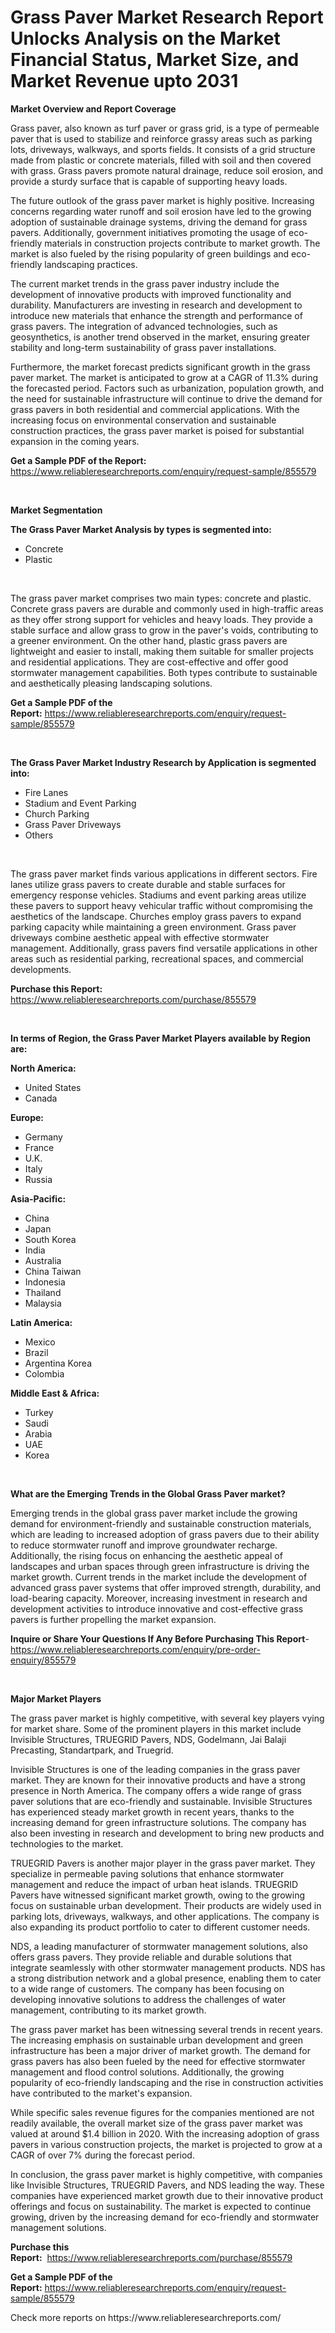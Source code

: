 <p><h1>Grass Paver Market Research Report Unlocks Analysis on the Market Financial Status, Market Size, and Market Revenue upto 2031</h1></p><p><strong>Market Overview and Report Coverage</strong></p>
<p><p>Grass paver, also known as turf paver or grass grid, is a type of permeable paver that is used to stabilize and reinforce grassy areas such as parking lots, driveways, walkways, and sports fields. It consists of a grid structure made from plastic or concrete materials, filled with soil and then covered with grass. Grass pavers promote natural drainage, reduce soil erosion, and provide a sturdy surface that is capable of supporting heavy loads.</p><p>The future outlook of the grass paver market is highly positive. Increasing concerns regarding water runoff and soil erosion have led to the growing adoption of sustainable drainage systems, driving the demand for grass pavers. Additionally, government initiatives promoting the usage of eco-friendly materials in construction projects contribute to market growth. The market is also fueled by the rising popularity of green buildings and eco-friendly landscaping practices.</p><p>The current market trends in the grass paver industry include the development of innovative products with improved functionality and durability. Manufacturers are investing in research and development to introduce new materials that enhance the strength and performance of grass pavers. The integration of advanced technologies, such as geosynthetics, is another trend observed in the market, ensuring greater stability and long-term sustainability of grass paver installations.</p><p>Furthermore, the market forecast predicts significant growth in the grass paver market. The market is anticipated to grow at a CAGR of 11.3% during the forecasted period. Factors such as urbanization, population growth, and the need for sustainable infrastructure will continue to drive the demand for grass pavers in both residential and commercial applications. With the increasing focus on environmental conservation and sustainable construction practices, the grass paver market is poised for substantial expansion in the coming years.</p></p>
<p><strong>Get a Sample PDF of the Report:</strong> <a href="https://www.reliableresearchreports.com/enquiry/request-sample/855579">https://www.reliableresearchreports.com/enquiry/request-sample/855579</a></p>
<p>&nbsp;</p>
<p><strong>Market Segmentation</strong></p>
<p><strong>The Grass Paver Market Analysis by types is segmented into:</strong></p>
<p><ul><li>Concrete</li><li>Plastic</li></ul></p>
<p>&nbsp;</p>
<p><p>The grass paver market comprises two main types: concrete and plastic. Concrete grass pavers are durable and commonly used in high-traffic areas as they offer strong support for vehicles and heavy loads. They provide a stable surface and allow grass to grow in the paver's voids, contributing to a greener environment. On the other hand, plastic grass pavers are lightweight and easier to install, making them suitable for smaller projects and residential applications. They are cost-effective and offer good stormwater management capabilities. Both types contribute to sustainable and aesthetically pleasing landscaping solutions.</p></p>
<p><strong>Get a Sample PDF of the Report:</strong>&nbsp;<a href="https://www.reliableresearchreports.com/enquiry/request-sample/855579">https://www.reliableresearchreports.com/enquiry/request-sample/855579</a></p>
<p>&nbsp;</p>
<p><strong>The Grass Paver Market Industry Research by Application is segmented into:</strong></p>
<p><ul><li>Fire Lanes</li><li>Stadium and Event Parking</li><li>Church Parking</li><li>Grass Paver Driveways</li><li>Others</li></ul></p>
<p>&nbsp;</p>
<p><p>The grass paver market finds various applications in different sectors. Fire lanes utilize grass pavers to create durable and stable surfaces for emergency response vehicles. Stadiums and event parking areas utilize these pavers to support heavy vehicular traffic without compromising the aesthetics of the landscape. Churches employ grass pavers to expand parking capacity while maintaining a green environment. Grass paver driveways combine aesthetic appeal with effective stormwater management. Additionally, grass pavers find versatile applications in other areas such as residential parking, recreational spaces, and commercial developments.</p></p>
<p><strong>Purchase this Report:</strong>&nbsp; <a href="https://www.reliableresearchreports.com/purchase/855579">https://www.reliableresearchreports.com/purchase/855579</a></p>
<p>&nbsp;</p>
<p><strong>In terms of Region, the Grass Paver Market Players available by Region are:</strong></p>
<p>
    <p> <strong> North America: </strong>
        <ul>
            <li>United States</li>
            <li>Canada</li>
        </ul>
        </p> 
    <p> <strong> Europe: </strong>
        <ul>
            <li>Germany</li>
            <li>France</li>
            <li>U.K.</li>
            <li>Italy</li>
            <li>Russia</li>
        </ul>
        </p> 
    <p> <strong> Asia-Pacific: </strong>
        <ul>
            <li>China</li>
            <li>Japan</li>
            <li>South Korea</li>
            <li>India</li>
            <li>Australia</li>
            <li>China Taiwan</li>
            <li>Indonesia</li>
            <li>Thailand</li>
            <li>Malaysia</li>
        </ul>
        </p> 
    <p> <strong> Latin America: </strong>
        <ul>
            <li>Mexico</li>
            <li>Brazil</li>
            <li>Argentina Korea</li>
            <li>Colombia</li>
        </ul>
        </p> 
    <p> <strong> Middle East & Africa: </strong>
        <ul>
            <li>Turkey</li>
            <li>Saudi</li>
            <li>Arabia</li>
            <li>UAE</li>
            <li>Korea</li>
        </ul>
    </p>
    </p>
<p>&nbsp;</p>
<p><strong>What are the Emerging Trends in the Global Grass Paver market?</strong></p>
<p><p>Emerging trends in the global grass paver market include the growing demand for environment-friendly and sustainable construction materials, which are leading to increased adoption of grass pavers due to their ability to reduce stormwater runoff and improve groundwater recharge. Additionally, the rising focus on enhancing the aesthetic appeal of landscapes and urban spaces through green infrastructure is driving the market growth. Current trends in the market include the development of advanced grass paver systems that offer improved strength, durability, and load-bearing capacity. Moreover, increasing investment in research and development activities to introduce innovative and cost-effective grass pavers is further propelling the market expansion.</p></p>
<p><strong>Inquire or Share Your Questions If Any Before Purchasing This Report</strong>- <a href="https://www.reliableresearchreports.com/enquiry/pre-order-enquiry/855579">https://www.reliableresearchreports.com/enquiry/pre-order-enquiry/855579</a></p>
<p>&nbsp;</p>
<p><strong>Major Market Players</strong></p>
<p><p>The grass paver market is highly competitive, with several key players vying for market share. Some of the prominent players in this market include Invisible Structures, TRUEGRID Pavers, NDS, Godelmann, Jai Balaji Precasting, Standartpark, and Truegrid.</p><p>Invisible Structures is one of the leading companies in the grass paver market. They are known for their innovative products and have a strong presence in North America. The company offers a wide range of grass paver solutions that are eco-friendly and sustainable. Invisible Structures has experienced steady market growth in recent years, thanks to the increasing demand for green infrastructure solutions. The company has also been investing in research and development to bring new products and technologies to the market.</p><p>TRUEGRID Pavers is another major player in the grass paver market. They specialize in permeable paving solutions that enhance stormwater management and reduce the impact of urban heat islands. TRUEGRID Pavers have witnessed significant market growth, owing to the growing focus on sustainable urban development. Their products are widely used in parking lots, driveways, walkways, and other applications. The company is also expanding its product portfolio to cater to different customer needs.</p><p>NDS, a leading manufacturer of stormwater management solutions, also offers grass pavers. They provide reliable and durable solutions that integrate seamlessly with other stormwater management products. NDS has a strong distribution network and a global presence, enabling them to cater to a wide range of customers. The company has been focusing on developing innovative solutions to address the challenges of water management, contributing to its market growth.</p><p>The grass paver market has been witnessing several trends in recent years. The increasing emphasis on sustainable urban development and green infrastructure has been a major driver of market growth. The demand for grass pavers has also been fueled by the need for effective stormwater management and flood control solutions. Additionally, the growing popularity of eco-friendly landscaping and the rise in construction activities have contributed to the market's expansion.</p><p>While specific sales revenue figures for the companies mentioned are not readily available, the overall market size of the grass paver market was valued at around $1.4 billion in 2020. With the increasing adoption of grass pavers in various construction projects, the market is projected to grow at a CAGR of over 7% during the forecast period.</p><p>In conclusion, the grass paver market is highly competitive, with companies like Invisible Structures, TRUEGRID Pavers, and NDS leading the way. These companies have experienced market growth due to their innovative product offerings and focus on sustainability. The market is expected to continue growing, driven by the increasing demand for eco-friendly and stormwater management solutions.</p></p>
<p><strong>Purchase this Report:</strong>&nbsp;&nbsp;<a href="https://www.reliableresearchreports.com/purchase/855579">https://www.reliableresearchreports.com/purchase/855579</a></p>
<p></p>
<p><strong>Get a Sample PDF of the Report:</strong>&nbsp;<a href="https://www.reliableresearchreports.com/enquiry/request-sample/855579">https://www.reliableresearchreports.com/enquiry/request-sample/855579</a></p>
<p>Check more reports on https://www.reliableresearchreports.com/</p>